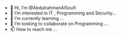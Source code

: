 - 👋 Hi, I’m @AbdulrahmanAlSoufi
- 👀 I’m interested in IT , Programming and Security...
- 🌱 I’m currently learning ...
- 💞️ I’m looking to collaborate on Programming  ...
- 📫 How to reach me ...

<!---
AbdulrahmanAlSoufi/AbdulrahmanAlSoufi is a ✨ special ✨ repository because its `README.md` (this file) appears on your GitHub profile.
You can click the Preview link to take a look at your changes.
--->
